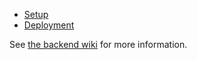 * [Setup](https://github.com/thefreerideinc/FreeRideBackend/wiki/Setup#admin)
* [Deployment](https://github.com/thefreerideinc/FreeRideBackend/wiki/Deployment#admin)

See [the backend wiki](https://github.com/thefreerideinc/FreeRideBackend/wiki) for more information.
